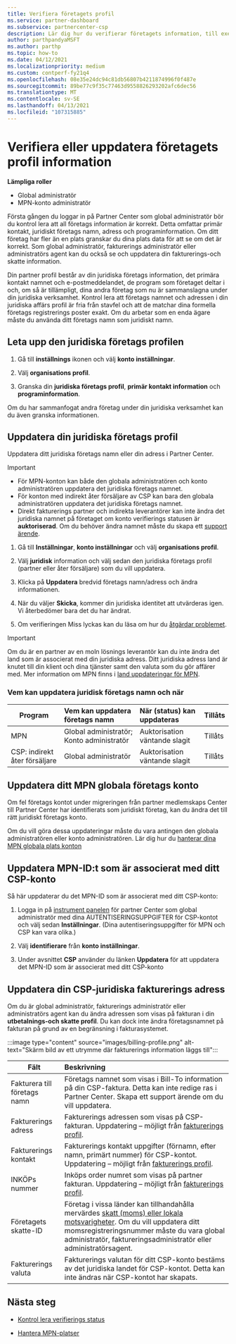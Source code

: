 ```yaml
---
title: Verifiera företagets profil
ms.service: partner-dashboard
ms.subservice: partnercenter-csp
description: Lär dig hur du verifierar företagets information, till exempel information om primär kontakt, adress och program. Du kan också uppdatera dina juridiska och fakturerings adresser.
author: parthpandyaMSFT
ms.author: parthp
ms.topic: how-to
ms.date: 04/12/2021
ms.localizationpriority: medium
ms.custom: contperf-fy21q4
ms.openlocfilehash: 08e35e24dc94c81db56807b4211874996f0f487e
ms.sourcegitcommit: 89be77c9f35c77463d9558826293202afc6dec56
ms.translationtype: MT
ms.contentlocale: sv-SE
ms.lasthandoff: 04/13/2021
ms.locfileid: "107315885"
---
```

# <a name="verify-or-update-your-company-profile-information"></a>Verifiera eller uppdatera företagets profil information 

**Lämpliga roller**

- Global administratör
- MPN-konto administratör

Första gången du loggar in på Partner Center som global administratör bör du kontrol lera att all företags information är korrekt. Detta omfattar primär kontakt, juridiskt företags namn, adress och programinformation. Om ditt företag har fler än en plats granskar du dina plats data för att se om det är korrekt. Som global administratör, fakturerings administratör eller administratörs agent kan du också se och uppdatera din fakturerings-och skatte information.

Din partner profil består av din juridiska företags information, det primära kontakt namnet och e-postmeddelandet, de program som företaget deltar i och, om så är tillämpligt, dina andra företag som nu är sammanslagna under din juridiska verksamhet. Kontrol lera att företags namnet och adressen i din juridiska affärs profil är fria från stavfel och att de matchar dina formella företags registrerings poster exakt. Om du arbetar som en enda ägare måste du använda ditt företags namn som juridiskt namn.


## <a name="locate-the-legal-business-profile"></a>Leta upp den juridiska företags profilen

1. Gå till **inställnings** ikonen och välj **konto inställningar**.
 
1. Välj **organisations profil**. 

2. Granska din **juridiska företags profil**, **primär kontakt information** och **programinformation**.

Om du har sammanfogat andra företag under din juridiska verksamhet kan du även granska informationen. 

## <a name="update-your-legal-business-profile"></a>Uppdatera din juridiska företags profil 

Uppdatera ditt juridiska företags namn eller din adress i Partner Center.

>[!Important]
>- För MPN-konton kan både den globala administratören och konto administratören uppdatera det juridiska företags namnet.
>- För konton med indirekt åter försäljare av CSP kan bara den globala administratören uppdatera det juridiska företags namnet. 
>- Direkt fakturerings partner och indirekta leverantörer kan inte ändra det juridiska namnet på företaget om konto verifierings statusen är **auktoriserad**. Om du behöver ändra namnet måste du skapa ett [support ärende](https://partner.microsoft.com/dashboard/support/servicerequests/create?stage=2&topicid=eb74583c-61b3-2124-bffc-00920e0ae772).



1. Gå till **Inställningar**, **konto inställningar** och välj **organisations profil**.

2. Välj **juridisk**  information och välj sedan den juridiska företags profil (partner eller åter försäljare) som du vill uppdatera.

1. Klicka på **Uppdatera**  bredvid företags namn/adress och ändra informationen.
 
1. När du väljer **Skicka**, kommer din juridiska identitet att utvärderas igen. Vi återbedömer bara det du har ändrat.

1. Om verifieringen Miss lyckas kan du läsa om hur du [åtgärdar problemet](verification-responses.md).

>[!Important]
>Om du är en partner av en moln lösnings leverantör kan du inte ändra det land som är associerat med din juridiska adress. Ditt juridiska adress land är knutet till din klient och dina tjänster samt den valuta som du gör affärer med. Mer information om MPN finns i  [land uppdateringar för MPN](manage-locations.md#change-country-of-partner-global-account).


### <a name="who-can-update-legal-business-name-and-when"></a>Vem kan uppdatera juridisk företags namn och när

|**Program**|**Vem kan uppdatera företags namn**|**När (status) kan uppdateras**|**Tillåts**|
|---------------------|:-------------------------------|:------------|:-----------------|
MPN|Global administratör; Konto administratör|Auktorisation väntande slagit| Tillåts|
|CSP: indirekt åter försäljare|Global administratör|Auktorisation väntande slagit| Tillåts|


## <a name="update-your-mpn-global-business-account"></a>Uppdatera ditt MPN globala företags konto

Om fel företags kontot under migreringen från partner medlemskaps Center till Partner Center har identifierats som juridiskt företag, kan du ändra det till rätt juridiskt företags konto.

Om du vill göra dessa uppdateringar måste du vara antingen den globala administratören eller konto administratören. Lär dig hur du [hanterar dina MPN globala plats konton](manage-locations.md)


## <a name="update-your-mpn-id-associated-with-your-csp-account"></a>Uppdatera MPN-ID:t som är associerat med ditt CSP-konto

Så här uppdaterar du det MPN-ID som är associerat med ditt CSP-konto:

1. Logga in på [instrument panelen](https://partner.microsoft.com/dashboard/home) för partner Center som global administratör med dina AUTENTISERINGSUPPGIFTER för CSP-kontot och välj sedan **Inställningar**. (Dina autentiseringsuppgifter för MPN och CSP kan vara olika.)
 
1. Välj **identifierare** från **konto inställningar**.

1. Under avsnittet **CSP** använder du länken **Uppdatera** för att uppdatera det MPN-ID som är associerat med ditt CSP-konto 


## <a name="update-your-csp-legal-billing-address"></a>Uppdatera din CSP-juridiska fakturerings adress

Om du är global administratör, fakturerings administratör eller administratörs agent kan du ändra adressen som visas på fakturan i din **utbetalnings-och skatte profil**. Du kan dock inte ändra företagsnamnet på fakturan på grund av en begränsning i fakturasystemet.

:::image type="content" source="images/billing-profile.png" alt-text="Skärm bild av ett utrymme där fakturerings information läggs till":::

|**Fält**  |**Beskrivning**|  
|---------------------|:------------------|
|Fakturera till företags namn|Företags namnet som visas i Bill-To information på din CSP-faktura.  Detta kan inte redige ras i Partner Center.  Skapa ett support ärende om du vill uppdatera.|
|Fakturerings adress|Fakturerings adressen som visas på CSP-fakturan. Uppdatering – möjligt från [fakturerings profil](https://partner.microsoft.com/dashboard/account/v3/accountsettings/billingprofile#commercial).|
|Fakturerings kontakt|Fakturerings kontakt uppgifter (förnamn, efter namn, primärt nummer) för CSP-kontot.  Uppdatering – möjligt från [fakturerings profil](https://partner.microsoft.com/dashboard/account/v3/accountsettings/billingprofile#commercial).|
|INKÖPs nummer|Inköps order numret som visas på partner fakturan.  Uppdatering – möjligt från [fakturerings profil](https://partner.microsoft.com/dashboard/account/v3/accountsettings/billingprofile#commercial).|
|Företagets skatte-ID|Företag i vissa länder kan tillhandahålla mervärdes [skatt (moms) eller lokala motsvarigheter](https://docs.microsoft.com/partner-center/organization-tax-info#submit-vat-id-number). Om du vill uppdatera ditt momsregistreringsnummer måste du vara global administratör, faktureringsadministratör eller administratörsagent.|
|Fakturerings valuta|Fakturerings valutan för ditt CSP-konto bestäms av det juridiska landet för CSP-kontot.  Detta kan inte ändras när CSP-kontot har skapats.|


## <a name="next-steps"></a>Nästa steg

- [Kontrol lera verifierings status](verification-responses.md)

- [Hantera MPN-platser](manage-locations.md)
